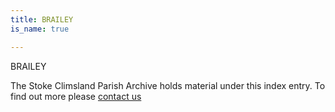 ```yaml
---
title: BRAILEY
is_name: true

---
```


BRAILEY


The Stoke Climsland Parish Archive holds material under this index entry. To find out more please [contact us](/contact/)
